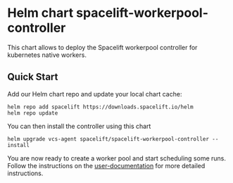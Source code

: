 # Helm chart spacelift-workerpool-controller

This chart allows to deploy the Spacelift workerpool controller for kubernetes native workers.

## Quick Start

Add our Helm chart repo and update your local chart cache:

```shell
helm repo add spacelift https://downloads.spacelift.io/helm
helm repo update
```

You can then install the controller using this chart 

```shell
helm upgrade vcs-agent spacelift/spacelift-workerpool-controller --install
```

You are now ready to create a worker pool and start scheduling some runs.
Follow the instructions on the [user-documentation](https://docs.spacelift.io/concepts/worker-pools.html#kubernetes) for more detailed instructions.
